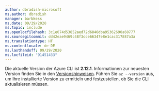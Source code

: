```yaml
---
author: dbradish-microsoft
ms.author: dbradish
manager: barbkess
ms.date: 09/29/2020
ms.topic: include
ms.openlocfilehash: 3c1e074d53852aed72d6846dba95362690a60777
ms.sourcegitcommit: dd42eae9469c48f3cce66347e8e1cac317887a3a
ms.translationtype: HT
ms.contentlocale: de-DE
ms.lasthandoff: 09/29/2020
ms.locfileid: "91451433"
---
```

Die aktuelle Version der Azure CLI ist __2.12.1__. Informationen zur neuesten Version finden Sie in den [Versionshinweisen](../release-notes-azure-cli.md). Führen Sie `az --version` aus, um Ihre installierte Version zu ermitteln und festzustellen, ob Sie die CLI aktualisieren müssen.
